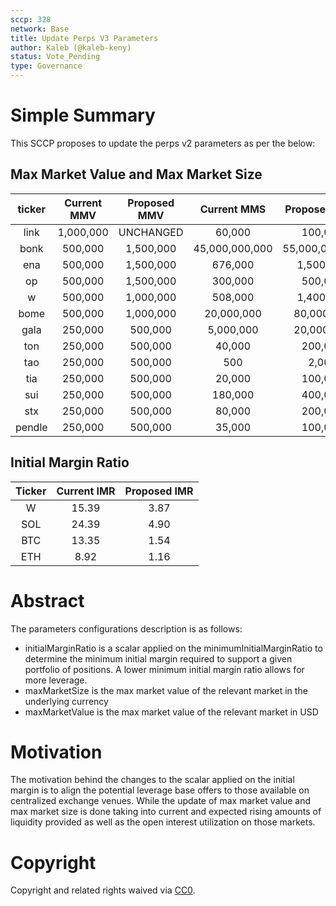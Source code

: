 ```yaml
---
sccp: 328
network: Base
title: Update Perps V3 Parameters
author: Kaleb (@kaleb-keny)
status: Vote_Pending
type: Governance
---
```


# Simple Summary

This SCCP proposes to update the perps v2 parameters as per the below:

## Max Market Value and Max Market Size

| **ticker** | **Current MMV** | **Proposed MMV** | **Current MMS** | **Proposed MMS** |
|:----------:|:---------------:|:----------------:|:---------------:|:----------------:|
|    link    |    1,000,000    |     UNCHANGED    |      60,000     |      100,000     |
|    bonk    |     500,000     |     1,500,000    |  45,000,000,000 |  55,000,000,000  |
|     ena    |     500,000     |     1,500,000    |     676,000     |     1,500,000    |
|     op     |     500,000     |     1,500,000    |     300,000     |      500,000     |
|      w     |     500,000     |     1,000,000    |     508,000     |     1,400,000    |
|    bome    |     500,000     |     1,000,000    |    20,000,000   |    80,000,000    |
|    gala    |     250,000     |      500,000     |    5,000,000    |    20,000,000    |
|     ton    |     250,000     |      500,000     |      40,000     |      200,000     |
|     tao    |     250,000     |      500,000     |       500       |       2,000      |
|     tia    |     250,000     |      500,000     |      20,000     |      100,000     |
|     sui    |     250,000     |      500,000     |     180,000     |      400,000     |
|     stx    |     250,000     |      500,000     |      80,000     |      200,000     |
|   pendle   |     250,000     |      500,000     |      35,000     |      100,000     |

## Initial Margin Ratio

| **Ticker** | **Current IMR** | **Proposed IMR** |
|:----------:|:---------------:|:----------------:|
|      W     |      15.39      |       3.87       |
|     SOL    |      24.39      |       4.90       |
|     BTC    |      13.35      |       1.54       |
|     ETH    |       8.92      |       1.16       |


# Abstract

The parameters configurations description is as follows:
- initialMarginRatio is a scalar applied on the minimumInitialMarginRatio to determine the minimum initial margin required to support a given portfolio of positions. A lower minimum initial margin ratio allows for more leverage.
- maxMarketSize is the max market value of the relevant market in the underlying currency
- maxMarketValue is the max market value of the relevant market in USD

# Motivation

The motivation behind the changes to the scalar applied on the initial margin is to align the potential leverage base offers to those available on centralized exchange venues. While the update of max market value and max market size is done taking into current and expected rising amounts of liquidity provided as well as the open interest utilization on those markets. 

# Copyright

Copyright and related rights waived via [CC0](https://creativecommons.org/publicdomain/zero/1.0/).


